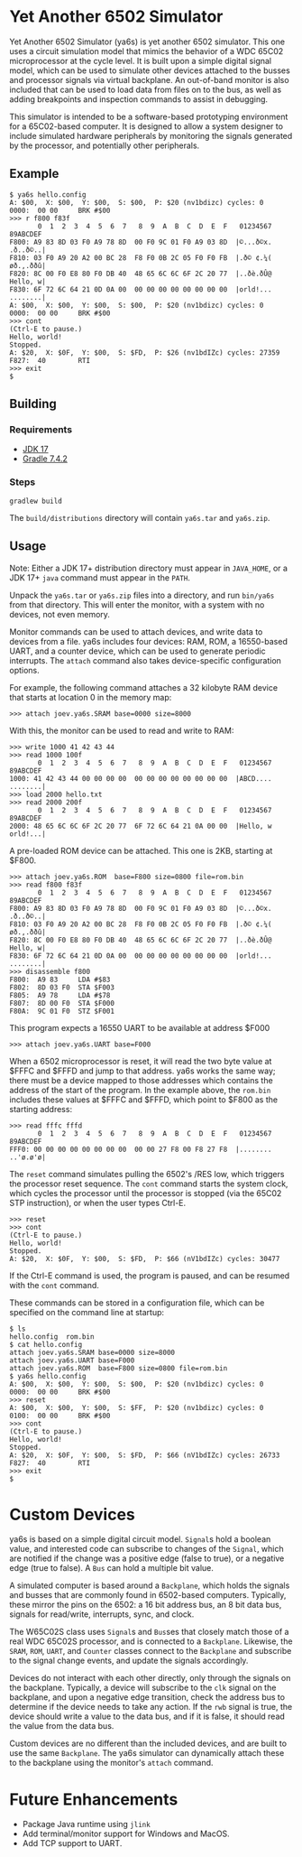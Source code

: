 # Yet Another 6502 Simulator

Yet Another 6502 Simulator (ya6s) is yet another 6502 simulator.  This one
uses a circuit simulation model that mimics the behavior of a WDC 65C02
microprocessor at the cycle level. It is built upon a simple digital signal
model, which can be used to simulate other devices attached to the busses
and processor signals via virtual backplane. An out-of-band monitor is also
included that can be used to load data from files on to the bus, as well
as adding breakpoints and inspection commands to assist in debugging.

This simulator is intended to be a software-based prototyping environment
for a 65C02-based computer. It is designed to allow a system designer to
include simulated hardware peripherals by monitoring the signals generated
by the processor, and potentially other peripherals.

## Example

```
$ ya6s hello.config
A: $00,  X: $00,  Y: $00,  S: $00,  P: $20 (nv1bdizc) cycles: 0
0000:  00 00     BRK #$00
>>> r f800 f83f
       0  1  2  3  4  5  6  7   8  9  A  B  C  D  E  F   01234567 89ABCDEF
F800: A9 83 8D 03 F0 A9 78 8D  00 F0 9C 01 F0 A9 03 8D  |©...ð©x. .ð..ð©..|
F810: 03 F0 A9 20 A2 00 BC 28  F8 F0 0B 2C 05 F0 F0 FB  |.ð© ¢.¼( øð.,.ððû|
F820: 8C 00 F0 E8 80 F0 DB 40  48 65 6C 6C 6F 2C 20 77  |..ðè.ðÛ@ Hello, w|
F830: 6F 72 6C 64 21 0D 0A 00  00 00 00 00 00 00 00 00  |orld!... ........|
A: $00,  X: $00,  Y: $00,  S: $00,  P: $20 (nv1bdizc) cycles: 0
0000:  00 00     BRK #$00
>>> cont
(Ctrl-E to pause.)
Hello, world!
Stopped.
A: $20,  X: $0F,  Y: $00,  S: $FD,  P: $26 (nv1bdIZc) cycles: 27359
F827:  40        RTI
>>> exit
$
```

## Building

### Requirements

* [JDK 17](https://openjdk.java.net/projects/jdk/17/)
* [Gradle 7.4.2](https://gradle.org/releases/)

### Steps

```
gradlew build
```

The `build/distributions` directory will contain `ya6s.tar` and `ya6s.zip`.

## Usage

Note: Either a JDK 17+ distribution directory must appear in `JAVA_HOME`, or
a JDK 17+ `java` command must appear in the `PATH`.

Unpack the `ya6s.tar` or `ya6s.zip` files into a directory, and run `bin/ya6s`
from that directory. This will enter the monitor, with a system with no
devices, not even memory.

Monitor commands can be used to attach devices, and write data to devices
from a file.  ya6s includes four devices: RAM, ROM, a 16550-based UART, and
a counter device, which can be used to generate periodic interrupts. The
`attach` command also takes device-specific configuration options.

For example, the following command attaches a 32 kilobyte RAM device that
starts at location 0 in the memory map:
```
>>> attach joev.ya6s.SRAM base=0000 size=8000
```

With this, the monitor can be used to read and write to RAM:
```
>>> write 1000 41 42 43 44
>>> read 1000 100f
       0  1  2  3  4  5  6  7   8  9  A  B  C  D  E  F   01234567 89ABCDEF
1000: 41 42 43 44 00 00 00 00  00 00 00 00 00 00 00 00  |ABCD.... ........|
>>> load 2000 hello.txt
>>> read 2000 200f
       0  1  2  3  4  5  6  7   8  9  A  B  C  D  E  F   01234567 89ABCDEF
2000: 48 65 6C 6C 6F 2C 20 77  6F 72 6C 64 21 0A 00 00  |Hello, w orld!...|
```

A pre-loaded ROM device can be attached. This one is 2KB, starting at $F800.
```
>>> attach joev.ya6s.ROM  base=F800 size=0800 file=rom.bin
>>> read f800 f83f
       0  1  2  3  4  5  6  7   8  9  A  B  C  D  E  F   01234567 89ABCDEF
F800: A9 83 8D 03 F0 A9 78 8D  00 F0 9C 01 F0 A9 03 8D  |©...ð©x. .ð..ð©..|
F810: 03 F0 A9 20 A2 00 BC 28  F8 F0 0B 2C 05 F0 F0 FB  |.ð© ¢.¼( øð.,.ððû|
F820: 8C 00 F0 E8 80 F0 DB 40  48 65 6C 6C 6F 2C 20 77  |..ðè.ðÛ@ Hello, w|
F830: 6F 72 6C 64 21 0D 0A 00  00 00 00 00 00 00 00 00  |orld!... ........|
>>> disassemble f800
F800:  A9 83     LDA #$83
F802:  8D 03 F0  STA $F003
F805:  A9 78     LDA #$78
F807:  8D 00 F0  STA $F000
F80A:  9C 01 F0  STZ $F001
```

This program expects a 16550 UART to be available at address $F000
```
>>> attach joev.ya6s.UART base=F000
```

When a 6502 microprocessor is reset, it will read the two byte value at $FFFC
and $FFFD and jump to that address. ya6s works the same way; there must be
a device mapped to those addresses which contains the address of the start
of the program. In the example above, the `rom.bin` includes these values
at $FFFC and $FFFD, which point to $F800 as the starting address:
```
>>> read fffc fffd
       0  1  2  3  4  5  6  7   8  9  A  B  C  D  E  F   01234567 89ABCDEF
FFF0: 00 00 00 00 00 00 00 00  00 00 27 F8 00 F8 27 F8  |........ ..'ø.ø'ø|
```

The `reset` command simulates pulling the 6502's /RES low, which triggers the
processor reset sequence. The `cont` command starts the system clock, which
cycles the processor until the processor is stopped (via the 65C02 STP
instruction), or when the user types Ctrl-E.
```
>>> reset
>>> cont
(Ctrl-E to pause.)
Hello, world!
Stopped.
A: $20,  X: $0F,  Y: $00,  S: $FD,  P: $66 (nV1bdIZc) cycles: 30477
```

If the Ctrl-E command is used, the program is paused, and can be resumed
with the `cont` command.

These commands can be stored in a configuration file, which can be specified
on the command line at startup:

```
$ ls
hello.config  rom.bin
$ cat hello.config
attach joev.ya6s.SRAM base=0000 size=8000
attach joev.ya6s.UART base=F000
attach joev.ya6s.ROM  base=F800 size=0800 file=rom.bin
$ ya6s hello.config
A: $00,  X: $00,  Y: $00,  S: $00,  P: $20 (nv1bdizc) cycles: 0
0000:  00 00     BRK #$00
>>> reset
A: $00,  X: $00,  Y: $00,  S: $FF,  P: $20 (nv1bdizc) cycles: 0
0100:  00 00     BRK #$00
>>> cont
(Ctrl-E to pause.)
Hello, world!
Stopped.
A: $20,  X: $0F,  Y: $00,  S: $FD,  P: $66 (nV1bdIZc) cycles: 26733
F827:  40        RTI
>>> exit
$
```

# Custom Devices

ya6s is based on a simple digital circuit model. `Signal`s hold a boolean
value, and interested code can subscribe to changes of the `Signal`, which
are notified if the change was a positive edge (false to true), or a negative
edge (true to false). A `Bus` can hold a multiple bit value.

A simulated computer is based around a `Backplane`, which holds the signals
and busses that are commonly found in 6502-based computers. Typically, these
mirror the pins on the 6502: a 16 bit address bus, an 8 bit data bus, signals
for read/write, interrupts, sync, and clock.

The W65C02S class uses `Signal`s and `Bus`ses that closely match those of a
real WDC 65C02S processor, and is connected to a `Backplane`. Likewise, the
`SRAM`, `ROM`, `UART`, and `Counter` classes connect to the `Backplane` and
subscribe to the signal change events, and update the signals accordingly.

Devices do not interact with each other directly, only through the
signals on the backplane. Typically, a device will subscribe to the `clk`
signal on the backplane, and upon a negative edge transition, check the
address bus to determine if the device needs to take any action. If the `rwb`
signal is true, the device should write a value to the data bus, and if it
is false, it should read the value from the data bus.

Custom devices are no different than the included devices, and are built to
use the same `Backplane`. The ya6s simulator can dynamically attach these to
the backplane using the monitor's `attach` command.

# Future Enhancements

* Package Java runtime using `jlink`
* Add terminal/monitor support for Windows and MacOS.
* Add TCP support to UART.
